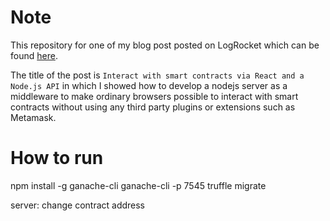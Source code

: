 # Note
This repository for one of my blog post posted on LogRocket which can be found [here](https://blog.logrocket.com/interacting-smart-contracts-via-nodejs-api/).

The title of the post is `Interact with smart contracts via React and a Node.js API` in which I showed how to develop a nodejs server as a middleware to make ordinary browsers possible to interact with smart contracts without using any third party plugins or extensions such as Metamask.

# How to run
npm install -g ganache-cli
ganache-cli -p 7545
truffle migrate

server: change contract address